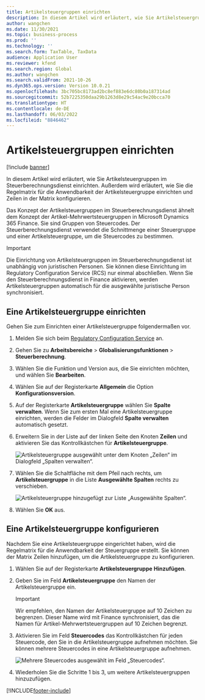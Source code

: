 ```yaml
---
title: Artikelsteuergruppen einrichten
description: In diesem Artikel wird erläutert, wie Sie Artikelsteuergruppen im Steuerberechnungsdienst einrichten.
author: wangchen
ms.date: 11/30/2021
ms.topic: business-process
ms.prod: ''
ms.technology: ''
ms.search.form: TaxTable, TaxData
audience: Application User
ms.reviewer: kfend
ms.search.region: Global
ms.author: wangchen
ms.search.validFrom: 2021-10-26
ms.dyn365.ops.version: Version 10.0.21
ms.openlocfilehash: 3bc705bc8173ad2bc8ef883e6dc80b0a187314ad
ms.sourcegitcommit: 52b7225350daa29b1263d8e29c54ac9e20bcca70
ms.translationtype: HT
ms.contentlocale: de-DE
ms.lasthandoff: 06/03/2022
ms.locfileid: "8846462"
---
```

# <a name="set-up-item-tax-groups"></a>Artikelsteuergruppen einrichten

[!include [banner](../includes/banner.md)]

In diesem Artikel wird erläutert, wie Sie Artikelsteuergruppen im Steuerberechnungsdienst einrichten. Außerdem wird erläutert, wie Sie die Regelmatrix für die Anwendbarkeit der Artikelsteuergruppe einrichten und Zeilen in der Matrix konfigurieren.

Das Konzept der Artikelsteuergruppen im Steuerberechnungsdienst ähnelt dem Konzept der Artikel-Mehrwertsteuergruppen in Microsoft Dynamics 365 Finance. Sie sind Gruppen von Steuercodes. Der Steuerberechnungsdienst verwendet die Schnittmenge einer Steuergruppe und einer Artikelsteuergruppe, um die Steuercodes zu bestimmen.

> [!IMPORTANT]
> Die Einrichtung von Artikelsteuergruppen im Steuerberechnungsdienst ist unabhängig von juristischen Personen. Sie können diese Einrichtung im Regulatory Configuration Service (RCS) nur einmal abschließen. Wenn Sie den Steuerberechnungsdienst in Finance aktivieren, werden Artikelsteuergruppen automatisch für die ausgewählte juristische Person synchronisiert.

## <a name="set-up-an-item-tax-group"></a>Eine Artikelsteuergruppe einrichten 

Gehen Sie zum Einrichten einer Artikelsteuergruppe folgendermaßen vor.

1. Melden Sie sich beim [Regulatory Configuration Service](https://marketing.configure.global.dynamics.com/) an.
2. Gehen Sie zu **Arbeitsbereiche** \> **Globalisierungsfunktionen** \> **Steuerberechnung**.
3. Wählen Sie die Funktion und Version aus, die Sie einrichten möchten, und wählen Sie **Bearbeiten**.
4. Wählen Sie auf der Registerkarte **Allgemein** die Option **Konfigurationsversion**.
5. Auf der Registerkarte **Artikelsteuergruppe** wählen Sie **Spalte verwalten**. Wenn Sie zum ersten Mal eine Artikelsteuergruppe einrichten, werden die Felder im Dialogfeld **Spalte verwalten** automatisch gesetzt.
6. Erweitern Sie in der Liste auf der linken Seite den Knoten **Zeilen** und aktivieren Sie das Kontrollkästchen für **Artikelsteuergruppe**.

    ![Artikelsteuergruppe ausgewählt unter dem Knoten „Zeilen“ im Dialogfeld „Spalten verwalten“.](media/select-item-tax-group.png)

7. Wählen Sie die Schaltfläche mit dem Pfeil nach rechts, um **Artikelsteuergruppe** in die Liste **Ausgewählte Spalten** rechts zu verschieben.

    ![Artikelsteuergruppe hinzugefügt zur Liste „Ausgewählte Spalten“.](media/add-item-tax-group.png)

8. Wählen Sie **OK** aus.

## <a name="configure-an-item-tax-group"></a>Eine Artikelsteuergruppe konfigurieren

Nachdem Sie eine Artikelsteuergruppe eingerichtet haben, wird die Regelmatrix für die Anwendbarkeit der Steuergruppe erstellt. Sie können der Matrix Zeilen hinzufügen, um die Artikelsteuergruppe zu konfigurieren.

1. Wählen Sie auf der Registerkarte **Artikelsteuergruppe** **Hinzufügen**.
2. Geben Sie im Feld **Artikelsteuergruppe** den Namen der Artikelsteuergruppe ein.

    > [!IMPORTANT]
    > Wir empfehlen, den Namen der Artikelsteuergruppe auf 10 Zeichen zu begrenzen. Dieser Name wird mit Finance synchronisiert, das die Namen für Artikel-Mehrwertsteuergruppen auf 10 Zeichen begrenzt.

3. Aktivieren Sie im Feld **Steuercodes** das Kontrollkästchen für jeden Steuercode, den Sie in die Artikelsteuergruppe aufnehmen möchten. Sie können mehrere Steuercodes in eine Artikelsteuergruppe aufnehmen.

    ![Mehrere Steuercodes ausgewählt im Feld „Steuercodes“.](media/multiple-tax-codes-selection.png)

4. Wiederholen Sie die Schritte 1 bis 3, um weitere Artikelsteuergruppen hinzuzufügen.

[!INCLUDE[footer-include](../../includes/footer-banner.md)]

